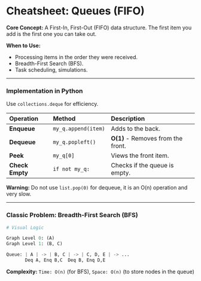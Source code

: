 
# Cheatsheet: Queues (FIFO)

**Core Concept:** A First-In, First-Out (FIFO) data structure. The first item you add is the first one you can take out.

**When to Use:**
- Processing items in the order they were received.
- Breadth-First Search (BFS).
- Task scheduling, simulations.

---

### Implementation in Python

Use `collections.deque` for efficiency.

| Operation | Method | Description |
|:---|:---|:---|
| **Enqueue** | `my_q.append(item)` | Adds to the back. |
| **Dequeue** | `my_q.popleft()` | **O(1)** - Removes from the front. |
| **Peek** | `my_q[0]` | Views the front item. |
| **Check Empty** | `if not my_q:` | Checks if the queue is empty. |

**Warning:** Do not use `list.pop(0)` for dequeue, it is an O(n) operation and very slow.

---

### Classic Problem: Breadth-First Search (BFS)

```python
# Visual Logic

Graph Level 0: (A)
Graph Level 1: (B, C)

Queue: | A | -> | B, C | -> | C, D, E | -> ...
       Deq A, Enq B,C  Deq B, Enq D,E
```

**Complexity:** `Time: O(n)` (for BFS), `Space: O(n)` (to store nodes in the queue)
